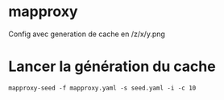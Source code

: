 mapproxy
========

Config avec generation de cache en /z/x/y.png

Lancer la génération du cache
=============================

```
mapproxy-seed -f mapproxy.yaml -s seed.yaml -i -c 10
```
